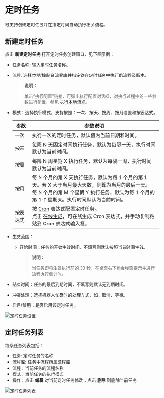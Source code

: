 # 定时任务

可支持创建定时任务并在指定时间自动执行相关流程。

## 新建定时任务

点击 **新建定时任务** 打开定时任务创建窗口，见下图示例：

- 任务名称: 输入定时任务名称。
- 流程: 选择本地/控制台流程库并指定欲在定时任务中执行的流程及版本。
  > **说明：**
  >
  > 单击“执行配置”链接，可弹出执行配置对话框，对执行过程中的一些参数进行配置，参见 [执行本地流程](Robot/../localworkflow.md)。

- 模式：选择执行模式，支持按照：一次、按天、按周、按月设置和按表达式。
  
   | 参数     | 参数说明                                                     |
   | -------- | ------------------------------------------------------------ |
   | 一次     | 执行一次的定时任务，默认值为当前日期和时间。                 |
   | 按天     | 每隔 N 天固定时间执行任务，默认为每隔一天，执行时间默认为当前时间。 |
   | 按周     | 每隔 N 周星期 X 执行任务，默认为每隔一周，执行时间默认为当前时间。 |
   | 按月     | 每 N 个月的第 X 天执行任务，默认为每 1 个月的第 1 天。若 X 大于当月最大天数，则算为当月的最后一天。<br> 每 N 个月的第 M 个星期 Y 执行任务，默认为每 1 个月的第 1 个星期天。执行时间默认为当前时间。 |
   | 按表达式 | 按 [Cron](https://baike.baidu.com/item/cron/10952601?fr=aladdin) 表达式配置定时任务。<br> 点击 [在线生成](https://console.encoo.com/lib/cron/index.html)，可在线生成 Cron 表达式，并手动复制粘贴到 Cron 表达式输入框。 |
  
- 生效范围：
   - 开始时间：任务的开始生效时间，不填写则默认按照当前时间生效。
  
     > **说明：**
     >
     > 当任务即将生效执行前的 30 秒，在桌面右下角会弹窗提示并进行流程执行倒计时。
- 结束时间：任务的最后到期时间，不填写则默认无到期时间。

- 冲突处理：选择机器人忙碌时的处理方式，如，取消、等待。
- 启用/禁用：是否启用该定时任务。

![定时任务设置](https://docimages.blob.core.chinacloudapi.cn/images/Robot/robotcronjob20210927.png)

## 定时任务列表

每条任务列表包括：

- 任务: 定时任务的名称
- 流程库: 任务中流程所属流程库
- 流程：当前任务的流程名称
- 模式：当前任务的执行模式
- 操作：点击 **编辑** 对当前定时任务修改；点击 **删除** 则删除当前任务

![定时任务列表](https://docimages.blob.core.chinacloudapi.cn/images/Robot/Robot-CronJob-1.png)
